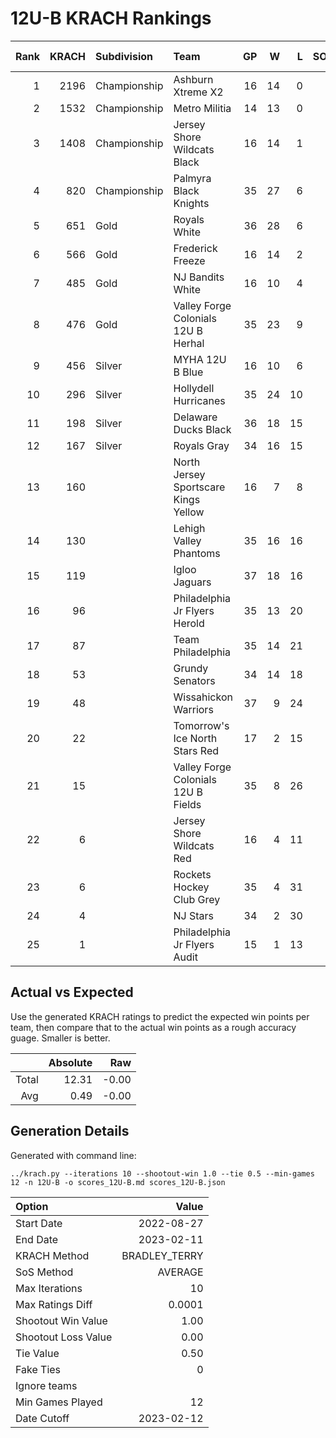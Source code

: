# 12U-B KRACH Rankings
Rank|KRACH|Subdivision|Team|GP|W|L|SOW|SOL|T|SoS|Exp Wins|Win Diff
---:|---:|:---|:---|---:|---:|---:|---:|---:|---:|---:|---:|---:
1|2196|Championship|Ashburn Xtreme X2|16|14|0|1|1|0|417|13.7|-1.3
2|1532|Championship|Metro Militia|14|13|0|0|1|0|305|12.1|-0.9
3|1408|Championship|Jersey Shore Wildcats Black|16|14|1|1|0|0|326|13.9|-1.1
4|820|Championship|Palmyra Black Knights|35|27|6|1|1|0|370|26.9|-1.1
5|651|Gold|Royals White|36|28|6|0|2|0|335|27.2|-0.8
6|566|Gold|Frederick Freeze|16|14|2|0|0|0|103|14.0|-0.0
7|485|Gold|NJ Bandits White|16|10|4|1|1|0|418|10.7|-0.3
8|476|Gold|Valley Forge Colonials 12U B Herhal|35|23|9|1|2|0|404|23.6|-0.4
9|456|Silver|MYHA 12U B Blue|16|10|6|0|0|0|412|9.8|-0.2
10|296|Silver|Hollydell Hurricanes|35|24|10|1|0|0|288|25.4|0.4
11|198|Silver|Delaware Ducks Black|36|18|15|2|1|0|340|20.2|0.2
12|167|Silver|Royals Gray|34|16|15|1|2|0|366|17.2|0.2
13|160||North Jersey Sportscare Kings Yellow|16|7|8|1|0|0|522|7.9|-0.1
14|130||Lehigh Valley Phantoms|35|16|16|2|1|0|257|18.5|0.5
15|119||Igloo Jaguars|37|18|16|2|1|0|245|20.8|0.8
16|96||Philadelphia Jr Flyers Herold|35|13|20|1|1|0|294|14.3|0.3
17|87||Team Philadelphia|35|14|21|0|0|0|336|14.5|0.5
18|53||Grundy Senators|34|14|18|0|2|0|287|14.8|0.8
19|48||Wissahickon Warriors|37|9|24|2|2|0|317|11.3|0.3
20|22||Tomorrow's Ice North Stars Red|17|2|15|0|0|0|486|2.0|0.0
21|15||Valley Forge Colonials 12U B Fields|35|8|26|1|0|0|203|9.8|0.8
22|6||Jersey Shore Wildcats Red|16|4|11|0|1|0|284|4.5|0.5
23|6||Rockets Hockey Club Grey|35|4|31|0|0|0|357|4.3|0.3
24|4||NJ Stars|34|2|30|2|0|0|268|4.4|0.4
25|1||Philadelphia Jr Flyers Audit|15|1|13|0|1|0|110|1.1|0.1

## Actual vs Expected
Use the generated KRACH ratings to predict the expected win points per team, then compare that to the actual win points as a rough accuracy guage. Smaller is better.

||Absolute|Raw
|---:|---:|---:
|Total|12.31|-0.00
|Avg|0.49|-0.00

## Generation Details

Generated with command line:
```
../krach.py --iterations 10 --shootout-win 1.0 --tie 0.5 --min-games 12 -n 12U-B -o scores_12U-B.md scores_12U-B.json
```

| Option | Value |
| :----- | ----: |
| Start Date | 2022-08-27 |
| End Date | 2023-02-11 |
| KRACH Method | BRADLEY_TERRY |
| SoS Method | AVERAGE |
| Max Iterations | 10 |
| Max Ratings Diff | 0.0001 |
| Shootout Win Value | 1.00 |
| Shootout Loss Value | 0.00 |
| Tie Value | 0.50 |
| Fake Ties | 0 |
| Ignore teams |  |
| Min Games Played | 12 |
| Date Cutoff | 2023-02-12 |

